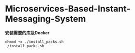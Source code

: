 # Microservices-Based-Instant-Messaging-System


**安装需要的库及Docker**

```
chmod +x ./install_packs.sh
./install_packs.sh
```
